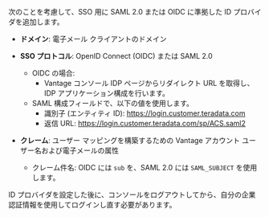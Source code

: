 次のことを考慮して、SSO 用に SAML 2.0 または OIDC に準拠した ID プロバイダを追加します。

-   **ドメイン**: 電子メール クライアントのドメイン

-   **SSO プロトコル**: OpenID Connect (OIDC) または SAML 2.0

    -   OIDC の場合:
        -   Vantage コンソール IDP ページからリダイレクト URL を取得し、IDP アプリケーション構成を行います。
    -   SAML 構成フィールドで、以下の値を使用します。
        -   識別子 (エンティティ ID): https://login.customer.teradata.com
        -   返信 URL: https://login.customer.teradata.com/sp/ACS.saml2

-   **クレーム**: ユーザー マッピングを構築するための Vantage アカウント ユーザー名および電子メールの属性

    -   クレーム件名: OIDC には `sub` を、SAML 2.0 には `SAML_SUBJECT` を使用します。

ID プロバイダを設定した後に、コンソールをログアウトしてから、自分の企業認証情報を使用してログインし直す必要があります。
